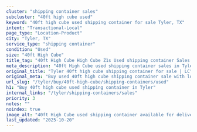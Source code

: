 ```yaml
---
cluster: "shipping container sales"
subcluster: "40ft high cube used"
keyword: "40ft high cube used shipping container for sale Tyler, TX"
intent: "Transactional-Local"
page_type: "Location-Product"
city: "Tyler, TX"
service_type: "shipping container"
condition: "Used"
size: "40ft High Cube"
title_tag: "40ft High Cube High Cube Z1s Used shipping container Sales in Tyler | LC Container"
meta_description: "40ft High Cube used shipping container sales in Tyler. High cube containers with extra height. Fast delivery, competitive pricing. Serving shipping containers area. Quote ID: NJX. Call (214) 524-4168 for your free quote today."
original_title: "Tyler 40ft high cube shipping container for sale | LC"
original_meta: "Buy used 40ft high cube shipping container sale with local delivery in Tyler, TX. LC Container — local Since 2003. Request a fast quote today."
url_slug: "/tyler/buy/40ft-high-cube/shipping-containers/used"
h1: "Buy 40ft high cube used shipping container in Tyler"
internal_links: "/tyler/shipping-containers/sales"
priority: 3
notes: ""
noindex: true
image_alt: "40ft High Cube used shipping container available for delivery in Tyler"
last_updated: "2025-10-20"
---
```


<!-- TODO: Add unique city/inventory copy, images, and internal links here. -->
